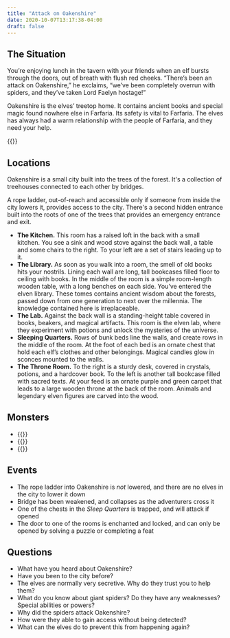 ```yaml
---
title: "Attack on Oakenshire"
date: 2020-10-07T13:17:38-04:00
draft: false
---
```


<div data-toc="In This Adventure"></div>

## The Situation

You’re enjoying lunch in the tavern with your friends when an elf bursts through the doors, out of breath with flush red cheeks. “There’s been an attack on Oakenshire,” he exclaims, “we’ve been completely overrun with spiders, and they’ve taken Lord Faelyn hostage!”

Oakenshire is the elves’ treetop home. It contains ancient books and special magic found nowhere else in Farfaria. Its safety is vital to Farfaria. The elves has always had a warm relationship with the people of Farfaria, and they need your help.

{{<maps href="/downloads/assets_the-attack-on-oakenshire.pdf">}}


## Locations

Oakenshire is a small city built into the trees of the forest. It's a collection of treehouses connected to each other by bridges.

A rope ladder, out-of-reach and accessible only if someone from inside the city lowers it, provides access to the city. There's a second hidden entrance built into the roots of one of the trees that provides an emergency entrance and exit.

- **The Kitchen.** This room has a raised loft in the back with a small kitchen. You see a sink and wood stove against the back wall, a table and some chairs to the right. To your left are a set of stairs leading up to it.
- **The Library.** As soon as you walk into a room, the smell of old books hits your nostrils. Lining each wall are long, tall bookcases filled floor to ceiling with books. In the middle of the room is a simple room-length wooden table, with a long benches on each side. You’ve entered the elven library. These tomes contains ancient wisdom about the forests, passed down from one generation to next over the millennia. The knowledge contained here is irreplaceable.
- **The Lab.** Against the back wall is a standing-height table covered in books, beakers, and magical artifacts. This room is the elven lab, where they experiment with potions and unlock the mysteries of the universe.
- **Sleeping Quarters.** Rows of bunk beds line the walls, and create rows in the middle of the room. At the foot of each bed is an ornate chest that hold each elf’s clothes and other belongings. Magical candles glow in sconces mounted to the walls.
- **The Throne Room.** To the right is a sturdy desk, covered in crystals, potions, and a hardcover book. To the left is another tall bookcase filled with sacred texts. At your feed is an ornate purple and green carpet that leads to a large wooden throne at the back of the room. Animals and legendary elven figures are carved into the wood.


## Monsters

- {{<monster name="Spider (Giant)">}}
- {{<monster name="Centipede (Giant)">}}
- {{<monster name="Elf">}}


## Events

- The rope ladder into Oakenshire is *not* lowered, and there are no elves in the city to lower it down
- Bridge has been weakened, and collapses as the adventurers cross it
- One of the chests in the *Sleep Quarters* is trapped, and will attack if opened
- The door to one of the rooms is enchanted and locked, and can only be opened by solving a puzzle or completing a feat



## Questions

- What have you heard about Oakenshire?
- Have you been to the city before?
- The elves are normally very secretive. Why do they trust you to help them?
- What do you know about giant spiders? Do they have any weaknesses? Special abilities or powers?
- Why did the spiders attack Oakenshire?
- How were they able to gain access without being detected?
- What can the elves do to prevent this from happening again?